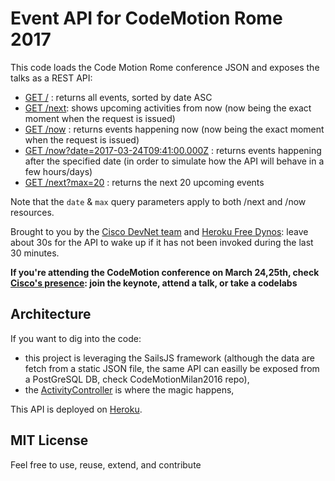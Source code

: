 # Event API for CodeMotion Rome 2017

This code loads the Code Motion Rome conference JSON and exposes the talks as a REST API:

- [GET /](https://codemotion-rome-2017.herokuapp.com/) : returns all events, sorted by date ASC
- [GET /next](https://codemotion-rome-2017.herokuapp.com/next): shows upcoming activities from now (now being the exact moment when the request is issued)
- [GET /now](https://codemotion-rome-2017.herokuapp.com/now) : returns events happening now (now being the exact moment when the request is issued)
- [GET /now?date=2017-03-24T09:41:00.000Z](https://codemotion-rome-2017.herokuapp.com/next?date=2017-03-24T09:41:00.000Z) : returns events happening after the specified date (in order to simulate how the API will behave in a few hours/days)
- [GET /next?max=20](https://codemotion-rome-2017.herokuapp.com/next?max=20) : returns the next 20 upcoming events 

Note that the `date` & `max` query parameters apply to both /next and /now resources.

Brought to you by the [Cisco DevNet team](https://developer.cisco.com) and [Heroku Free Dynos](https://devcenter.heroku.com/articles/free-dyno-hours): 
leave about 30s for the API to wake up if it has not been invoked during the last 30 minutes.

**If you're attending the CodeMotion conference on March 24,25th, 
check [Cisco's presence](https://github.com/CiscoDevNet/codemotion-rome-2017): 
join the keynote, attend a talk, or take a codelabs**


## Architecture

If you want to dig into the code:
- this project is leveraging the SailsJS framework (although the data are fetch from a static JSON file, the same API can easilly be exposed from a PostGreSQL DB, check CodeMotionMilan2016 repo), 
- the [ActivityController](api/controllers/ActivityController.js) is where the magic happens,

This API is deployed on [Heroku](https://codemotion-rome-2017.herokuapp.com/).


## MIT License

Feel free to use, reuse, extend, and contribute